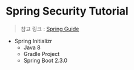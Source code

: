 # Spring Security Tutorial 

> 참고 링크 : [Spring Guide](https://spring.io/guides/gs/securing-web/)

* Spring Initializr 
    - Java 8
    - Gradle Project
    - Spring Boot 2.3.0
    